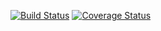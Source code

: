 [![Build Status](https://travis-ci.org/Nenglish7/ConstantPolyfill.svg?branch=master)](https://travis-ci.org/Nenglish7/ConstantPolyfill) [![Coverage Status](https://coveralls.io/repos/github/Nenglish7/ConstantPolyfill/badge.svg?branch=master)](https://coveralls.io/github/Nenglish7/ConstantPolyfill?branch=master)
